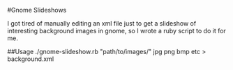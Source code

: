 #Gnome Slideshows

I got tired of manually editing an xml file just to get a slideshow of
interesting background images in gnome, so I wrote a ruby script to do it for
me.


##Usage
./gnome-slideshow.rb "path/to/images/" jpg png bmp etc > background.xml
